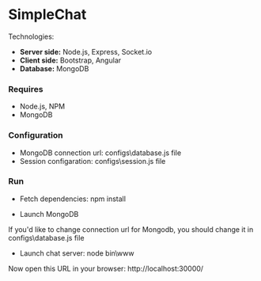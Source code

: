 # SimpleChat

Technologies:

  - **Server side:** Node.js, Express, Socket.io
  - **Client side:** Bootstrap, Angular
  - **Database:** MongoDB

### Requires

  - Node.js, NPM
  - MongoDB

### Configuration
  - MongoDB connection url: configs\database.js file
  - Session configaration: configs\session.js file

### Run

  - Fetch dependencies:
        npm install

  - Launch MongoDB

  If you'd like to change connection url for Mongodb, you should change it in configs\database.js file

  - Launch chat server:
        node bin\www

  Now open this URL in your browser:
    http://localhost:30000/

